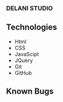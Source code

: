 ### DELANI STUDIO


## Technologies
* Html
* CSS
* JavaScipt
* JQuery
* Git
* GitHub

## Known Bugs
